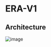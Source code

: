 # ERA-V1

## Architecture
![image](https://github.com/selvaraj-sembulingam/ERA-V1/assets/66372829/560ba51d-6c44-4d24-a37c-790df669120e)
